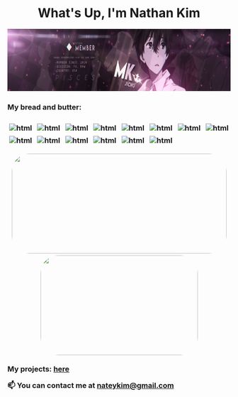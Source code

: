 <h1 align="center">What's Up, I'm Nathan Kim </h1>
<p align="center">
  <img width="1000" height="140" src="/src/monokuroBanner.png">
</p>

<h3> My bread and butter:  <h3>
<img src="https://img.shields.io/badge/java-orange?logo=javascript&style=for-the-badge&logo=java&logoColor=white" alt="html" style="vertical-align:top; margin:4px">
<img src="https://img.shields.io/badge/python-3670A0?style=for-the-badge&logo=python&logoColor=ffdd54" alt="html" style="vertical-align:top; margin:4px">
<img src="https://img.shields.io/badge/C-turquoise?logo=C&style=for-the-badge&logo=go&logoColor=white" alt="html" style="vertical-align:top; margin:4px">
<img src="https://img.shields.io/badge/javascript-%23323330.svg?style=for-the-badge&logo=javascript&logoColor=%23F7DF1E" alt="html" style="vertical-align:top; margin:4px">
<img src="https://img.shields.io/badge/c++-%2300599C.svg?style=for-the-badge&logo=c%2B%2B&logoColor=white" alt="html" style="vertical-align:top; margin:4px">
<img src="https://img.shields.io/badge/-Tailwind-blue?style=for-the-badge&logoColor=lightgrey" alt="html" style="vertical-align:top; margin:4px">
<img src="https://img.shields.io/badge/react-%2320232a.svg?style=for-the-badge&logo=react&logoColor=%2361DAFB" alt="html" style="vertical-align:top; margin:4px">
<img src="https://img.shields.io/badge/node.js-%2343853D.svg?style=for-the-badge&logo=node.js&logoColor=white" alt="html" style="vertical-align:top; margin:4px">
<img src="https://img.shields.io/badge/-Game Dev-purple?style=for-the-badge&logoColor=lightgrey" alt="html" style="vertical-align:top; margin:4px">
<img src="https://img.shields.io/badge/-SQL-red?logo=sql&style=for-the-badge&logoColor=lightgrey" alt="html" style="vertical-align:top; margin:4px">
<img src="https://img.shields.io/badge/-Data Science-yellow?style=for-the-badge&logoColor=lightgrey" alt="html" style="vertical-align:top; margin:4px">
<img src="https://img.shields.io/badge/-Unreal Engine-orange?style=for-the-badge&logoColor=lightgrey" alt="html" style="vertical-align:top; margin:4px">
<img src="https://img.shields.io/badge/-Remake-green?style=for-the-badge&logoColor=lightgrey" alt="html" style="vertical-align:top; margin:4px">
<img src="https://img.shields.io/badge/-Blender-purple?style=for-the-badge&logoColor=lightgrey" alt="html" style="vertical-align:top; margin:4px">


</p>

<p align="center">
    <img width="485" height="225" src="https://github-readme-stats.vercel.app/api?username=cronchynekos&show_icons=true&theme=tokyonight&include_all_commits=true&hide=stars" style="border-radius:40px;">
    <img width="355" height="225" src="https://github-readme-stats.vercel.app/api/top-langs/?username=cronchynekos&theme=tokyonight&layout=compact&exclude_repo=settings" style="border-radius:40px;">
</p>
  
<div style="margin-bottom: 15px"> 
  
  <a>My projects:  </a>
  <a href="https://github.com/cronchynekos?tab=repositories"> here</a>

  <a>📫 You can contact me at **nateykim@gmail.com**</a>
</div> 
